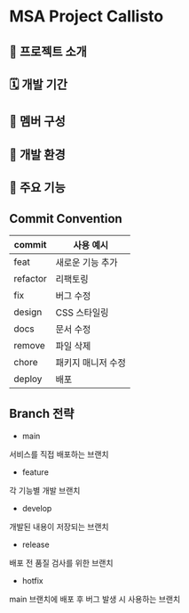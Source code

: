 # MSA Project Callisto

## 📓 프로젝트 소개

## 🗓️ 개발 기간

## 👬 멤버 구성

## 📎 개발 환경

## 📌 주요 기능

## Commit Convention
| commit   | 사용 예시         |
| -------- | ---------------- |
| feat     | 새로운 기능 추가  |
| refactor | 리팩토링          |
| fix      | 버그 수정         |
| design   | CSS 스타일링      |
| docs     | 문서 수정         |
| remove   | 파일 삭제         |
| chore    | 패키지 매니저 수정 |
| deploy   | 배포              |

## Branch 전략
* main

서비스를 직접 배포하는 브랜치

* feature

각 기능별 개발 브랜치

* develop

개발된 내용이 저장되는 브랜치

* release

배포 전 품질 검사를 위한 브랜치

* hotfix

main 브랜치에 배포 후 버그 발생 시 사용하는 브랜치

